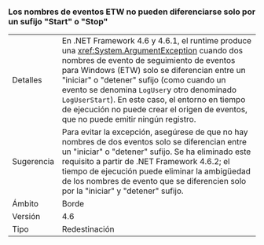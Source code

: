 ### <a name="etw-event-names-cannot-differ-only-by-a-start-or-stop-suffix"></a>Los nombres de eventos ETW no pueden diferenciarse solo por un sufijo "Start" o "Stop"

|   |   |
|---|---|
|Detalles|En .NET Framework 4.6 y 4.6.1, el runtime produce una <xref:System.ArgumentException> cuando dos nombres de evento de seguimiento de eventos para Windows (ETW) solo se diferencian entre un &quot;iniciar&quot; o &quot;detener&quot; sufijo (como cuando un evento se denomina <code>LogUser</code>y otro denominado <code>LogUserStart</code>). En este caso, el entorno en tiempo de ejecución no puede crear el origen de eventos, que no puede emitir ningún registro.|
|Sugerencia|Para evitar la excepción, asegúrese de que no hay nombres de dos eventos solo se diferencian entre un &quot;iniciar&quot; o &quot;detener&quot; sufijo. Se ha eliminado este requisito a partir de .NET Framework 4.6.2; el tiempo de ejecución puede eliminar la ambigüedad de los nombres de evento que se diferencien solo por la &quot;iniciar&quot; y &quot;detener&quot; sufijo.|
|Ámbito|Borde|
|Versión|4.6|
|Tipo|Redestinación|

